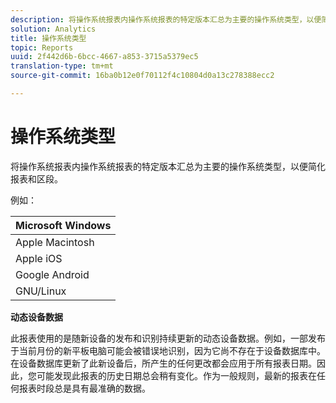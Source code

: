 ```yaml
---
description: 将操作系统报表内操作系统报表的特定版本汇总为主要的操作系统类型，以便简化报表和区段。
solution: Analytics
title: 操作系统类型
topic: Reports
uuid: 2f442d6b-6bcc-4667-a853-3715a5379ec5
translation-type: tm+mt
source-git-commit: 16ba0b12e0f70112f4c10804d0a13c278388ecc2

---
```



# 操作系统类型

将操作系统报表内操作系统报表的特定版本汇总为主要的操作系统类型，以便简化报表和区段。

例如：

| Microsoft Windows |
|---|
| Apple Macintosh |
| Apple iOS |
| Google Android |
| GNU/Linux |

**动态设备数据**

此报表使用的是随新设备的发布和识别持续更新的动态设备数据。例如，一部发布于当前月份的新平板电脑可能会被错误地识别，因为它尚不存在于设备数据库中。在设备数据库更新了此新设备后，所产生的任何更改都会应用于所有报表日期。因此，您可能发现此报表的历史日期总会稍有变化。作为一般规则，最新的报表在任何报表时段总是具有最准确的数据。
